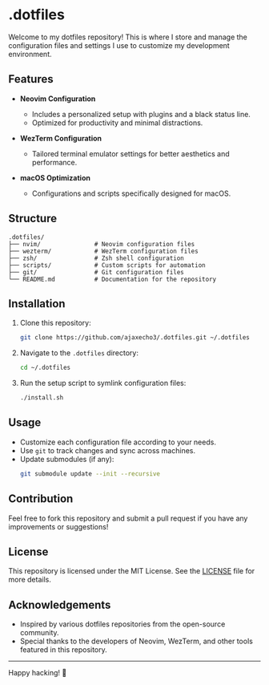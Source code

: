 # .dotfiles

Welcome to my dotfiles repository! This is where I store and manage the configuration files and settings I use to customize my development environment.

## Features

- **Neovim Configuration**

  - Includes a personalized setup with plugins and a black status line.
  - Optimized for productivity and minimal distractions.

- **WezTerm Configuration**

  - Tailored terminal emulator settings for better aesthetics and performance.

- **macOS Optimization**
  - Configurations and scripts specifically designed for macOS.

## Structure

```plaintext
.dotfiles/
├── nvim/               # Neovim configuration files
├── wezterm/            # WezTerm configuration files
├── zsh/                # Zsh shell configuration
├── scripts/            # Custom scripts for automation
├── git/                # Git configuration files
└── README.md           # Documentation for the repository
```

## Installation

1. Clone this repository:

   ```bash
   git clone https://github.com/ajaxecho3/.dotfiles.git ~/.dotfiles
   ```

2. Navigate to the `.dotfiles` directory:

   ```bash
   cd ~/.dotfiles
   ```

3. Run the setup script to symlink configuration files:
   ```bash
   ./install.sh
   ```

## Usage

- Customize each configuration file according to your needs.
- Use `git` to track changes and sync across machines.
- Update submodules (if any):
  ```bash
  git submodule update --init --recursive
  ```

## Contribution

Feel free to fork this repository and submit a pull request if you have any improvements or suggestions!

## License

This repository is licensed under the MIT License. See the [LICENSE](LICENSE) file for more details.

## Acknowledgements

- Inspired by various dotfiles repositories from the open-source community.
- Special thanks to the developers of Neovim, WezTerm, and other tools featured in this repository.

---

Happy hacking! 🎉
